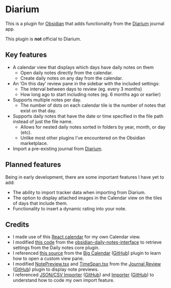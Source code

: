 # Diarium
This is a plugin for [Obsidian](https://obsidian.md) that adds functionality from the [Diarium](https://diariumapp.com/) journal app.

This plugin is **not** official to Diarium.
## Key features
- A calendar view that displays which days have daily notes on them
	- Open daily notes directly from the calendar.
	- Create daily notes on any day from the calendar.
- An ‘On this day’ review pane in the sidebar with the included settings:
	- The interval between days to review (eg. every 3 months)
	- How long ago to start including notes (eg. 6 months ago or earlier)
- Supports multiple notes per day.
	- The number of dots on each calendar tile is the number of notes that exist on that day.
- Supports daily notes that have the date or time specified in the file path instead of just the file name.
	- Allows for nested daily notes sorted in folders by year, month, or day (etc).
	- Unlike most other plugins I’ve encountered on the Obsidian marketplace.
- Import a pre-existing journal from [Diarium](https://diariumapp.com/).
## Planned features
Being in early development, there are some important features I have yet to add:
- The ability to import tracker data when importing from Diarium.
- The option to display attached images in the Calendar view on the tiles of days that include them.
- Functionality to insert a dynamic rating into your note.
## Credits
- I made use of this [React calendar](https://github.com/wojtekmaj/react-calendar#readme) for my own Calendar view.
- I modified [this code](https://github.com/liamcain/obsidian-daily-notes-interface/blob/123969e461b7b0927c91fe164a77da05f43aba6a/src/settings.ts#L22-L47) from the [obsidian-daily-notes-interface](https://github.com/liamcain/obsidian-daily-notes-interface) to retrieve settings from the Daily notes core plugin.
- I referenced [this source](https://github.com/Quorafind/Obsidian-Big-Calendar/blob/43a986eed3159ed60e4d54efa6c1840dd6af102c/src/index.ts#L65-L76) from the [Big Calendar](obsidian://show-plugin?id=big-calendar) ([GitHub](https://github.com/Quorafind/Obsidian-Big-Calendar)) plugin to learn how to open a custom view pane.
- I modified [NotePreview.tsx](https://github.com/Kageetai/obsidian-plugin-journal-review/blob/33a69940a5fcb5cb0eb45d34fca619f570ab5854/src/components/NotePreview.tsx) and [TimeSpan.tsx](https://github.com/Kageetai/obsidian-plugin-journal-review/blob/33a69940a5fcb5cb0eb45d34fca619f570ab5854/src/components/TimeSpan.tsx) from the [Journal Review](obsidian://show-plugin?id=journal-review) ([GitHub](https://github.com/Kageetai/obsidian-plugin-journal-review)) plugin to display note previews.
- I referenced [JSON/CSV Importer](obsidian://show-plugin?id=obsidian-import-json) ([GitHub](https://github.com/farling42/obsidian-import-json)) and [Importer](obsidian://show-plugin?id=obsidian-importer) ([GitHub](https://github.com/obsidianmd/obsidian-importer)) to understand how to code my own import feature.